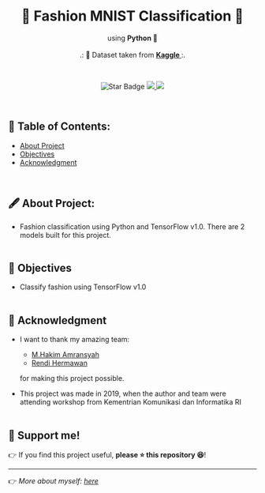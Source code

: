 <h1 align="center"> 🥼 Fashion MNIST Classification 🥼 </h1>
<p align="center">using <b>Python 🐍</b><br><br>
.: 📄 Dataset taken from <b><a href="https://www.kaggle.com/zalando-research/fashionmnist"> Kaggle </a></b> :.
</p><br>
<p align="center">
  <img src="https://img.shields.io/static/v1?label=%F0%9F%8C%9F&message=If%20Useful&style=style=flat&color=BC4E99" alt="Star Badge"/>
  <a href="https://www.github.com/caesarmario">
    <img src="https://img.shields.io/github/followers/caesarmario?style=social&link=https://www.github.com/caesarmario" alt"GitHub"/>
  </a>
  <a href="https://linktr.ee/caesarmario_">
    <img src="https://img.shields.io/badge/Follow%20My%20Other%20Works-019875?style=flat&labelColor=019875&link=https:/linktr.ee/caesarmario_" alt"Linktree"/>
  </a>
</p>
<br>


## 📃 Table of Contents:
  - [About Project](#-about-project)
  - [Objectives](#-objectives)
  - [Acknowledgment](#-acknowledgment)
<br>


## 🖋 About Project:
*   Fashion classification using Python and TensorFlow v1.0. There are 2 models built for this project.
<br><br>

## 📌 Objectives
*   Classify fashion using TensorFlow v1.0
<br><br>

## 🙏 Acknowledgment
*   I want to thank my amazing team: 
    -   [M.Hakim Amransyah](https://www.linkedin.com/in/m-hakim-amransyah-5a8176137/)
    -   [Rendi Hermawan](https://www.linkedin.com/in/rendyh97/)


    for making this project possible.
*   This project was made in 2019, when the author and team were attending workshop from Kementrian Komunikasi dan Informatika RI
<br><br>

## 🙌 Support me!

👉 If you find this project useful, **please ⭐ this repository 😆**!

---

👉 _More about myself: <a href="https://linktr.ee/caesarmario_"> here </a>_
